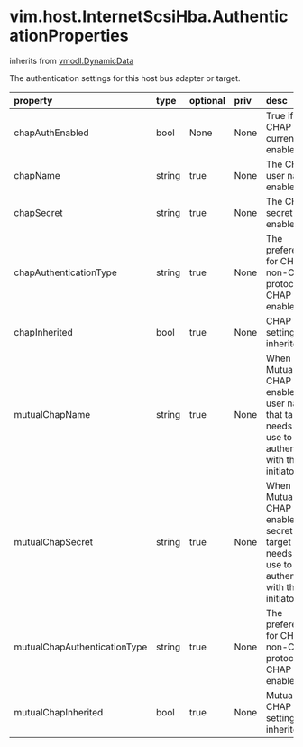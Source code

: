 vim.host.InternetScsiHba.AuthenticationProperties
=================================================
inherits from [vmodl.DynamicData](docs/vmodl.DynamicData.md)


The authentication settings for this host bus adapter or target.

| property | type | optional | priv | desc |
|:---------|:-----|:---------|:-----|:-----|
| chapAuthEnabled | bool | None | None | True if CHAP is currently enabled |
| chapName | string | true | None | The CHAP user name if enabled |
| chapSecret | string | true | None | The CHAP secret if enabled |
| chapAuthenticationType | string | true | None | The preference for CHAP or non-CHAP protocol if CHAP is enabled |
| chapInherited | bool | true | None | CHAP settings are inherited |
| mutualChapName | string | true | None | When Mutual-CHAP is enabled, the user name that target needs to    use to authenticate with the initiator |
| mutualChapSecret | string | true | None | When Mutual-CHAP is enabled, the secret that target needs to    use to authenticate with the initiator |
| mutualChapAuthenticationType | string | true | None | The preference for CHAP or non-CHAP protocol if CHAP is enabled |
| mutualChapInherited | bool | true | None | Mutual-CHAP settings are inherited |


